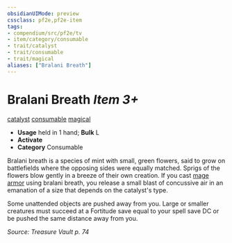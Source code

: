 ```yaml
---
obsidianUIMode: preview
cssclass: pf2e,pf2e-item
tags:
- compendium/src/pf2e/tv
- item/category/consumable
- trait/catalyst
- trait/consumable
- trait/magical
aliases: ["Bralani Breath"]
---
```

# Bralani Breath *Item 3+*  
[catalyst](rules/traits/catalyst-som.md "Catalyst Item Trait")  [consumable](rules/traits/consumable.md "Consumable Item Trait")  [magical](rules/traits/magical.md "Magical Item Trait")  

- **Usage** held in 1 hand; **Bulk** L
- **Activate** 
- **Category** Consumable

Bralani breath is a species of mint with small, green flowers, said to grow on battlefields where the opposing sides were equally matched. Sprigs of the flowers blow gently in a breeze of their own creation. If you cast [mage armor](compendium/spells/mage-armor.md) using bralani breath, you release a small blast of concussive air in an emanation of a size that depends on the catalyst's type.

Some unattended objects are pushed away from you. Large or smaller creatures must succeed at a Fortitude save equal to your spell save DC or be pushed the same distance away from you.

*Source: Treasure Vault p. 74*